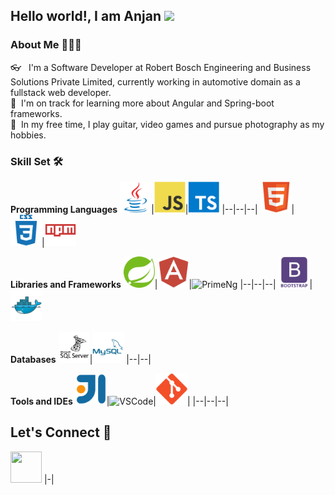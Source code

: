 ## Hello world!, I am Anjan <img src="https://raw.githubusercontent.com/MartinHeinz/MartinHeinz/master/wave.gif" width="30px">


### About Me 👨🏻‍💻

:eyeglasses: &nbsp; I'm a Software Developer at Robert Bosch Engineering and Business Solutions Private Limited, currently working in automotive domain as a fullstack web developer.\
🌱 &nbsp;I'm on track for learning more about Angular and Spring-boot frameworks.\
:guitar: &nbsp;In my free time, I play guitar, video games and pursue photography as my hobbies.

### Skill Set 🛠

**Programming Languages**
<img src="https://github.com/devicons/devicon/blob/master/icons/java/java-original.svg" alt="java" width="50" height="50"/>|<img src="https://github.com/devicons/devicon/blob/master/icons/javascript/javascript-original.svg" alt="JavaScript" width="50" height="50"/>|<img src="https://github.com/devicons/devicon/blob/master/icons/typescript/typescript-plain.svg" alt="typescript" width="50" height="50"/>
|--|--|--|
<img src="https://github.com/devicons/devicon/blob/master/icons/html5/html5-original.svg" alt="HTML" width="50" height="50"/>|<img src="https://github.com/devicons/devicon/blob/master/icons/css3/css3-plain-wordmark.svg" alt="CSS" width="50" height="50"/>|<img src="https://github.com/devicons/devicon/blob/master/icons/npm/npm-original-wordmark.svg" alt="npm" width="50" height="50"/>

**Libraries and Frameworks**
<img src="https://github.com/devicons/devicon/blob/master/icons/spring/spring-original.svg" alt="Spring" width="50" height="50"/>|<img src="https://github.com/devicons/devicon/blob/master/icons/angularjs/angularjs-plain.svg" alt="Angular" width="50" height="50"/>|<img src="https://i0.wp.com/www.primefaces.org/wp-content/uploads/2018/05/primeng-logo.png?fit=300%2C300&ssl=1" alt="PrimeNg" width="50" height="50"/>
|--|--|--|
<img src="https://github.com/devicons/devicon/blob/master/icons/bootstrap/bootstrap-plain-wordmark.svg" alt="Bootsrap" width="50" height="50"/>|<img src="https://github.com/devicons/devicon/blob/master/icons/docker/docker-original.svg" alt="Docker" width="50" height="50"/>

**Databases**
<img src="https://github.com/devicons/devicon/blob/master/icons/microsoftsqlserver/microsoftsqlserver-plain-wordmark.svg" alt="MSSQL" width="50" height="50"/>|<img src="https://github.com/devicons/devicon/blob/master/icons/mysql/mysql-plain-wordmark.svg" alt="Mysql" width="50" height="50"/>
|--|--|

**Tools and IDEs**
<img src="https://github.com/devicons/devicon/blob/master/icons/intellij/intellij-original.svg" alt="IntelliJ" width="50" height="50"/>|<img src="https://img.icons8.com/color/48/000000/visual-studio-code-2019.png" alt="VSCode" width="50" height="50"/>|<img src="https://github.com/devicons/devicon/blob/master/icons/git/git-plain.svg" alt="git" width="50" height="50"/>|
|--|--|--|

## Let's Connect :handshake:
<a href="https://www.linkedin.com/in/anjan04in/"><img src="https://cdn2.iconfinder.com/data/icons/social-media-2285/512/1_Linkedin_unofficial_colored_svg-128.png" width="50" height="50"/></a>
|-|
